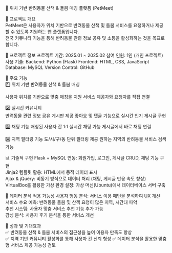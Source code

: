 🐾 위치 기반 반려동물 산책 & 돌봄 매칭 플랫폼 (PetMeet)   

📌 프로젝트 개요   
PetMeet은 사용자가 위치 기반으로 반려동물 산책 및 돌봄 서비스를 요청하거나 제공할 수 있도록 지원하는 웹 플랫폼입니다.  
전국 커뮤니티 기능을 통해 반려동물 관련 정보 공유 및 소통을 활성화하는 것을 목표로 합니다.  

📌 프로젝트 정보
프로젝트 기간: 2025.01 ~ 2025.02
참여 인원: 1인 (개인 프로젝트)
사용 기술:
Backend: Python (Flask)
Frontend: HTML, CSS, JavaScript
Database: MySQL
Version Control: GitHub

🚀 주요 기능  
1️⃣ 위치 기반 반려동물 산책 & 돌봄 매칭

사용자 위치를 기반으로 맞춤 매칭을 지원
서비스 제공자와 요청자를 직접 연결  

2️⃣ 실시간 커뮤니티  
반려동물 관련 정보 공유 게시판 제공
좋아요 및 댓글 기능으로 실시간 인기 게시글 구현

3️⃣ 채팅 기능
매칭된 사용자 간 1:1 실시간 채팅 가능
게시글에서 바로 채팅 연결

4️⃣ 지역 필터링 기능
도/시/구/동 단위 필터링 제공
원하는 지역의 반려동물 서비스 검색 가능

📊 기술적 구현
Flask + MySQL 연동: 회원가입, 로그인, 게시글 CRUD, 채팅 기능 구현   
Jinja2 템플릿 활용: HTML에서 동적 데이터 표시  
Ajax & jQuery: 비동기 방식으로 데이터 처리 (채팅, 게시글 반응 속도 향상)  
VirtualBox를 활용한 가상 환경 설정: 가상 머신(Ubuntu)에서 데이터베이스 서버 구축

🔎 데이터 분석 적용 가능성 
사용자 행동 분석: 서비스 이용 패턴을 분석하여 UX 개선  
서비스 수요 예측: 반려동물 돌봄 및 산책 요청이 많은 지역, 시간대 파악  
추천 시스템: 사용자 맞춤 서비스 추천 기능 추가 가능  
감성 분석: 사용자 후기 분석을 통한 서비스 개선  

📌 성과 및 기대효과  
✅ 반려동물 산책 & 돌봄 서비스의 접근성을 높여 이용자 만족도 향상  
✅ 지역 기반 커뮤니티 활성화를 통해 사용자 간 신뢰 형성 
✅ 데이터 분석을 활용한 맞춤형 서비스 제공 가능성 검토  
